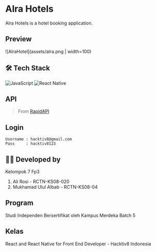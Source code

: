 # Alra Hotels

Alra Hotels is a hotel booking application.

## Preview

![AlraHotel](assets/alra.png | width=100)

## 🛠️ Tech Stack

![JavaScript](https://img.shields.io/badge/javascript-%23323330.svg?style=for-the-badge&logo=javascript&logoColor=%23F7DF1E)
![React Native](https://img.shields.io/badge/react_native-%2320232a.svg?style=for-the-badge&logo=react&logoColor=%2361DAFB)

## API

> From [RapidAPI](https://rapidapi.com/tipsters/api/priceline-com-provider/)

## Login

```
Username : hacktiv8@gmail.com
Pass     : hacktiv8123
```

## 👨‍💻 Developed by

Kelompok 7 Fp3

1. Ali Rosi - RCTN-KS08-020
2. Mukhamad Ulul Albab - RCTN-KS08-04

## Program

Studi Independen Bersertifikat oleh Kampus Merdeka Batch 5

## Kelas

React and React Native for Front End Developer - Hacktiv8 Indonesia
